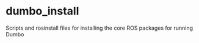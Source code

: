 dumbo_install
=============

Scripts and rosinstall files for installing the core ROS packages for running Dumbo
